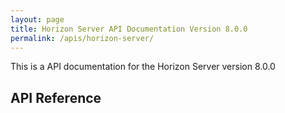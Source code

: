 ```yaml
---
layout: page
title: Horizon Server API Documentation Version 8.0.0
permalink: /apis/horizon-server/
---
```


This is a API documentation for the Horizon Server version 8.0.0

## API Reference
<swagger-ui src="./REST-api-docs_8.0_postRC.json"/>